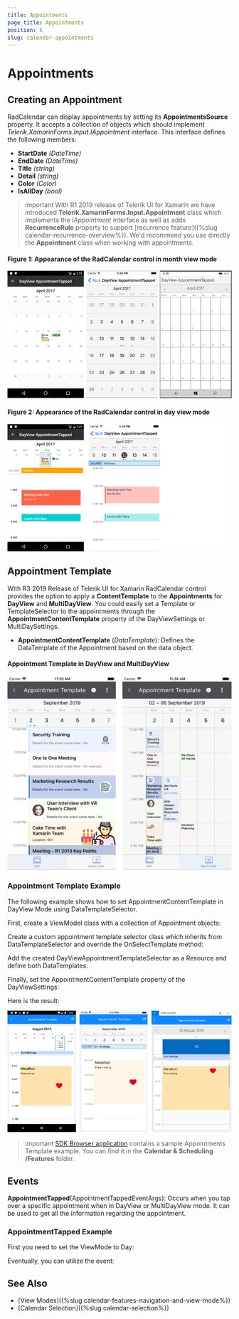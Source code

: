 ```yaml
---
title: Appointments
page_title: Appointments
position: 5
slug: calendar-appointments
---
```


# Appointments

## Creating an Appointment

RadCalendar can display appointments by setting its **AppointmentsSource** property. It accepts a collection of objects which should implement *Telerik.XamarinForms.Input.IAppointment* interface. This interface defines the following members:

- **StartDate** *(DateTime)*
- **EndDate** *(DateTime)*
- **Title** *(string)*
- **Detail** *(string)*
- **Color** *(Color)*
- **IsAllDay** *(bool)*

>important With R1 2019 release of Telerik UI for Xamarin we have introduced **Telerik.XamarinForms.Input.Appointment** class which implements the *IAppointment* interface as well as adds **RecurrenceRule** property to support [recurrence feature]({%slug calendar-recurrence-overview%}). We'd recommend you use directly the **Appointment** class when working with appointments.

<snippet id='calendar-gettingstarted-appointmentssource-csharp'/>

#### **Figure 1: Appearance of the RadCalendar control in month view mode**

![Appointments monthview](images/monthviews.png)

#### **Figure 2: Appearance of the RadCalendar control in day view mode**

![Appointments dayview](images/dayviews.png)

## Appointment Template

With R3 2019 Release of Telerik UI for Xamarin RadCalendar control provides the option to apply a **ContentTemplate** to the **Appointments** for **DayView** and **MultiDayView**. You could easily set a Template or TemplateSelector to the appointments through the **AppointmentContentTemplate** property of the DayViewSettings or MultiDaySettings.

* **AppointmentContentTemplate** (*DataTemplate*): Defines the DataTemplate of the Appointment based on the data object.

#### Appointment Template in DayView and MultiDayView

![Appointment Template Overview](images/appointment-template-overview.png)

### Appointment Template Example

The following example shows how to set AppointmentContentTemplate in DayView Mode using DataTemplateSelector.

First, create a ViewModel class with a collection of Appointment objects:

<snippet id='calendar-appointments-template-viewmodel'/>

Create a custom appointment template selector class which inherits from DataTemplateSelector and override the OnSelectTemplate method:

<snippet id='calendar-appointments-template-selector-class'/>

Add the created DayViewAppointmentTemplateSelector as a Resource and define both DataTemplates:

<snippet id='calendar-appointments-template-selector'/>

Finally, set the AppointmentContentTemplate property of the DayViewSettings:

<snippet id='calendar-appointments-template-example'/>

Here is the result:

![Appointment Content Template](images/appointment-content-template.png)

>important [SDK Browser application](https://docs.telerik.com/devtools/xamarin/sdk-browser-overview#sdk-browser-application) contains a sample Appointments Template example. You can find it in the **Calendar &amp; Scheduling /Features** folder.

## Events
 
**AppointmentTapped**(AppointmentTappedEventArgs): Occurs when you tap over a specific appointment when in DayView or MultiDayView mode. It can be used to get all the information regarding the appointment.

### AppointmentTapped Example

First you need to set the ViewMode to Day:

<snippet id='calendar-features-setviewmode-csharp'/>

Eventually, you can utilize the event: 

<snippet id='calendar-features-appointmenttapped-csharp'/>

## See Also

* [View Modes]({%slug calendar-features-navigation-and-view-mode%})
* [Calendar Selection]({%slug calendar-selection%})

